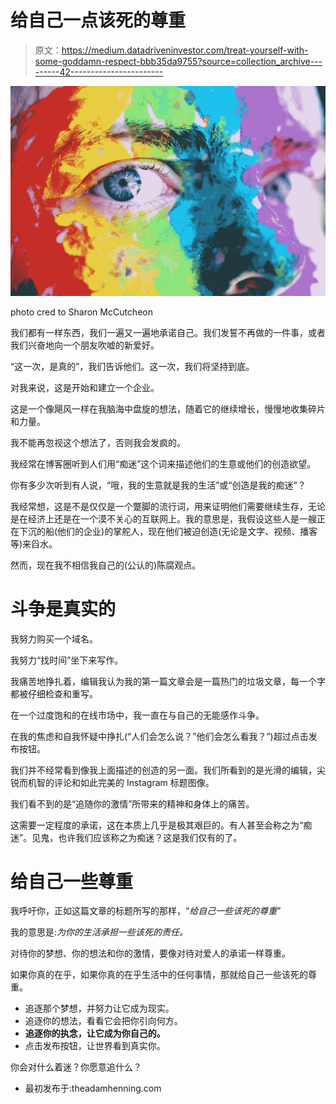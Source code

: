 # 给自己一点该死的尊重

> 原文：<https://medium.datadriveninvestor.com/treat-yourself-with-some-goddamn-respect-bbb35da9755?source=collection_archive---------42----------------------->

![](img/1136cc83731579429237b9bacf61f3e7.png)

photo cred to
Sharon McCutcheon

我们都有一样东西，我们一遍又一遍地承诺自己。我们发誓不再做的一件事，或者我们兴奋地向一个朋友吹嘘的新爱好。

“这一次，是真的”，我们告诉他们。这一次，我们将坚持到底。

对我来说，这是开始和建立一个企业。

这是一个像飓风一样在我脑海中盘旋的想法，随着它的继续增长，慢慢地收集碎片和力量。

我不能再忽视这个想法了，否则我会发疯的。

我经常在博客圈听到人们用“痴迷”这个词来描述他们的生意或他们的创造欲望。

你有多少次听到有人说，“哦，我的生意就是我的生活”或“创造是我的痴迷”？

我经常想，这是不是仅仅是一个蹩脚的流行词，用来证明他们需要继续生存，无论是在经济上还是在一个漠不关心的互联网上。我的意思是，我假设这些人是一艘正在下沉的船(他们的企业)的掌舵人，现在他们被迫创造(无论是文字、视频、播客等)来舀水。

然而，现在我不相信我自己的(公认的)陈腐观点。

# 斗争是真实的

我努力购买一个域名。

我努力“找时间”坐下来写作。

我痛苦地挣扎着，编辑我认为我的第一篇文章会是一篇热门的垃圾文章，每一个字都被仔细检查和重写。

在一个过度饱和的在线市场中，我一直在与自己的无能感作斗争。

在我的焦虑和自我怀疑中挣扎(“人们会怎么说？”他们会怎么看我？”)超过点击发布按钮。

我们并不经常看到像我上面描述的创造的另一面。我们所看到的是光滑的编辑，尖锐而机智的评论和如此完美的 Instagram 标题图像。

我们看不到的是“追随你的激情”所带来的精神和身体上的痛苦。

这需要一定程度的承诺，这在本质上几乎是极其艰巨的。有人甚至会称之为“痴迷”。见鬼，也许我们应该称之为痴迷？这是我们仅有的了。

# 给自己一些尊重

我呼吁你，正如这篇文章的标题所写的那样，“*给自己一些该死的尊重*”

我的意思是:*为你的生活承担一些该死的责任。*

对待你的梦想、你的想法和你的激情，要像对待对爱人的承诺一样尊重。

如果你真的在乎，如果你真的在乎生活中的任何事情，那就给自己一些该死的尊重。

*   追逐那个梦想，并努力让它成为现实。
*   追逐你的想法，看看它会把你引向何方。
*   **追逐你的执念，让它成为你自己的。**
*   点击发布按钮，让世界看到真实你。

你会对什么着迷？你愿意追什么？

*   最初发布于:theadamhenning.com